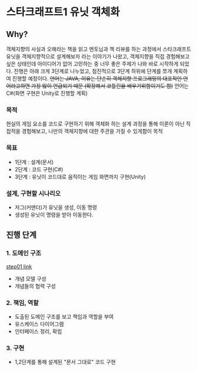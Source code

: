 # 스타크래프트1 유닛 객체화
## Why?
객체지향의 사실과 오해라는 책을 읽고 멘토님과 책 리뷰를 하는 과정에서 스타크래프트 유닛을 객체지향적으로 설계해보자 라는 이야기가 나왔고, 객체지향을 직접 경험해보고 싶은 상태인데 아이디어가 없어 고민하는 중 너무 좋은 주제가 나와 바로 시작하게 되었다. 진행은 아래 크게 3단계로 나누었고, 점진적으로 3단계 하위에 단계를 쪼개 계획하여 진행할 예정이다.
~~언어는 JAVA, 이유는 단순히 객체지향 프로그래밍의 대표적인 언어라고하면 가장 많이 언급되기 때문
(확장해서 코틀린을 배우기위함이기도 함)~~
언어는 C#(화면 구현은 Unity로 진행할 계획)

### 목적
현실의 게임 요소를 코드로 구현하기 위해 객체화 하는 설계 과정을 통해 이론이 아닌 직접적을 경험해보고, 나만의 객체지향에 대한 주관을 가질 수 있게함이 목적

### 목표
- 1단계 : 설계(문서)
- 2단계 : 코드 구현(C#)
- 3단계 : 유닛이 코드대로 움직이는 게임 화면까지 구현(Unity)

### 설계, 구현할 시나리오
- 저그(커맨더)가 유닛을 생성, 이동 명령
- 생성된 유닛이 명령을 받아 이동한다.

## 진행 단계
### 1. 도메인 구조
[step01 link](/doc/step01.md)
- 개념 모델 구성
- 개념들의 협력 구성

### 2. 책임, 역할

- 도출된 도메인 구조를 보고 책임과 역할을 부여
- 유스케이스 다이어그램
- 인터페이스 정리, 확립

### 3. 구현

- 1,2단계를 통해 설계된 "문서 그대로" 코드 구현
